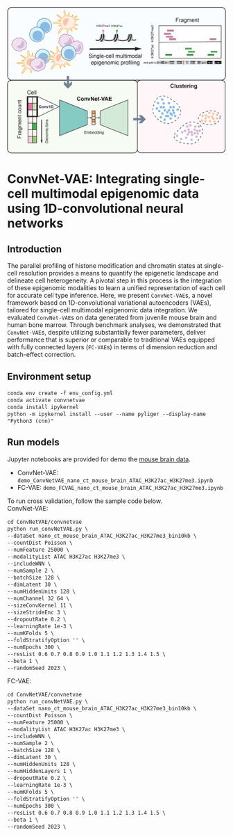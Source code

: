 <img src="docs/img/fig_graph_abs.png">

# ConvNet-VAE: Integrating single-cell multimodal epigenomic data using 1D-convolutional neural networks

## Introduction

The parallel profiling of histone modification and chromatin states at single-cell resolution provides a means to quantify the epigenetic landscape and delineate cell heterogeneity. A pivotal step in this process is the integration of these epigenomic modalities to learn a unified representation of each cell for accurate cell type inference. Here, we present `ConvNet-VAE`s, a novel framework based on 1D-convolutional variational autoencoders (VAEs), tailored for single-cell multimodal epigenomic data integration. We evaluated `ConvNet-VAE`s on data generated from juvenile mouse brain and human bone marrow. Through benchmark analyses, we demonstrated that `ConvNet-VAE`s, despite utilizing substantially fewer parameters, deliver performance that is superior or comparable to traditional VAEs equipped with fully connected layers (`FC-VAE`s) in terms of dimension reduction and batch-effect correction.

## Environment setup

```
conda env create -f env_config.yml
conda activate convnetvae
conda install ipykernel
python -m ipykernel install --user --name pyliger --display-name "Python3 (cnn)"
```

## Run models

Jupyter notebooks are provided for demo the [mouse brain data](https://www.dropbox.com/scl/fo/0zuu6irftualnwzd3izqv/h?rlkey=0ifqexeqql21nxaamqqmth678&dl=0).
* ConvNet-VAE: `demo_ConvNetVAE_nano_ct_mouse_brain_ATAC_H3K27ac_H3K27me3.ipynb`
* FC-VAE: `demo_FCVAE_nano_ct_mouse_brain_ATAC_H3K27ac_H3K27me3.ipynb`

To run cross validation, follow the sample code below.\
ConvNet-VAE:
 ```
cd ConvNetVAE/convnetvae
python run_convNetVAE.py \
--dataSet nano_ct_mouse_brain_ATAC_H3K27ac_H3K27me3_bin10kb \
--countDist Poisson \
--numFeature 25000 \
--modalityList ATAC H3K27ac H3K27me3 \
--includeWNN \
--numSample 2 \
--batchSize 128 \
--dimLatent 30 \
--numHiddenUnits 128 \
--numChannel 32 64 \
--sizeConvKernel 11 \
--sizeStrideEnc 3 \
--dropoutRate 0.2 \
--learningRate 1e-3 \
--numKFolds 5 \
--foldStratifyOption '' \
--numEpochs 300 \
--resList 0.6 0.7 0.8 0.9 1.0 1.1 1.2 1.3 1.4 1.5 \
--beta 1 \
--randomSeed 2023 \
 ```
FC-VAE:
 ```
cd ConvNetVAE/convnetvae
python run_convNetVAE.py \
--dataSet nano_ct_mouse_brain_ATAC_H3K27ac_H3K27me3_bin10kb \
--countDist Poisson \
--numFeature 25000 \
--modalityList ATAC H3K27ac H3K27me3 \
--includeWNN \
--numSample 2 \
--batchSize 128 \
--dimLatent 30 \
--numHiddenUnits 128 \
--numHiddenLayers 1 \
--dropoutRate 0.2 \
--learningRate 1e-3 \
--numKFolds 5 \
--foldStratifyOption '' \
--numEpochs 300 \
--resList 0.6 0.7 0.8 0.9 1.0 1.1 1.2 1.3 1.4 1.5 \
--beta 1 \
--randomSeed 2023 \
 ```


